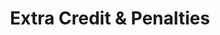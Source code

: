 ---
title: Extra Credit & Penalties
redirect_to: "/releases/v3.5.0/authors/assessment_extra_credit"
---